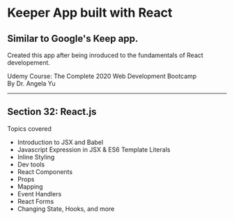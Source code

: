 # Keeper App built with React

## Similar to Google's Keep app.

Created this app after being inroduced to the fundamentals of React developement.

Udemy Course: The Complete 2020 Web Development Bootcamp
<br>
By Dr. Angela Yu
<hr>


## Section 32: React.js
Topics covered
- Introduction to JSX and Babel
- Javascript Expression in JSX & ES6 Template Literals
- Inline Styling
- Dev tools 
- React Components
- Props
- Mapping
- Event Handlers
- React Forms
- Changing State, Hooks, and more


